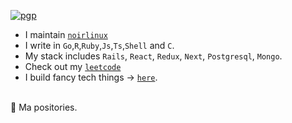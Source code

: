 [![pgp](https://img.shields.io/badge/pgp-02E17C793B43CC70-313131?style=flat&labelColor=313131&color=313131)](https://github.com/mmatongo.gpg)
<br>
- I maintain [`noirlinux`](https://github.com/noirlinux)
- I write in `Go`,`R`,`Ruby`,`Js`,`Ts`,`Shell` and `C`.
- My stack includes `Rails`, `React`, `Redux`, `Next`, `Postgresql`, `Mongo`.
- Check out my [`leetcode`](https://leetcode.com/mmatongo/)
- I build fancy tech things -> [`here`](https://github.com/mulindi).
<br>
🤯 Ma positories.
